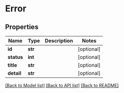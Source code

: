 # Error

## Properties
Name | Type | Description | Notes
------------ | ------------- | ------------- | -------------
**id** | **str** |  | [optional] 
**status** | **int** |  | [optional] 
**title** | **str** |  | [optional] 
**detail** | **str** |  | [optional] 

[[Back to Model list]](../README.md#documentation-for-models) [[Back to API list]](../README.md#documentation-for-api-endpoints) [[Back to README]](../README.md)

